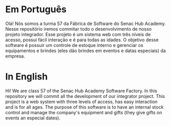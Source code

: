 # Em Português
Olá! Nós somos a turma 57 da Fábrica de Software do Senac Hub Academy. Nesse repositório iremos commitar todo o desenvolvimento de nosso projeto integrador. 
Esse projeto é um sistema web com três níveis de acesso, possui fácil interação e é para todas as idades. O objetivo desse software é possuir um controle de estoque interno e gerenciar os equipamentos e brindes (eles dão brindes em eventos e datas especiais) da empresa. 

# In English
Hi! We are class 57 of the Senac Hub Academy Software Factory. In this repository we will commit all the development of our integrator project.
This project is a web system with three levels of access, has easy interaction and is for all ages. The purpose of this software is to have an internal stock control and manage the company's equipment and gifts (they give gifts on events an especial dates).
